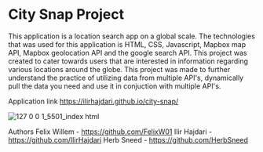 # City Snap Project

This application is a location search app on a global scale. The technologies that was used for this application is HTML, CSS, Javascript, Mapbox map API, Mapbox geolocation API and the google search API. This project was created to cater towards users that are interested in information regarding various locations around the globe. This project was made to further understand the practice of utilizing data from multiple API's, dynamically pull the data you need and use it in conjuction with multiple API's.

Application link https://ilirhajdari.github.io/city-snap/

![127 0 0 1_5501_index html](https://user-images.githubusercontent.com/90164142/236096386-f1869cf5-bf86-4255-9414-e707abe89671.png)

Authors
Felix Willem - https://github.com/FelixW01
Ilir Hajdari - https://github.com/IlirHajdari
Herb Sneed - https://github.com/HerbSneed
